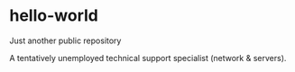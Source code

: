 # hello-world
Just another public repository

A tentatively unemployed technical support specialist (network & servers).
